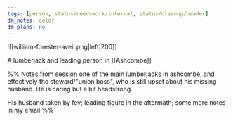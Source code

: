 ```yaml
---
tags: [person, status/needswork/internal, status/cleanup/header]
dm_notes: color
dm_plans: no
---
```


![[william-forester-aveil.png|left|200]]

A lumberjack and leading person in [[Ashcombe]]

%% Notes from session
one of the main lumberjacks in ashcombe, and effectively the steward/"union boss", who is still upset about his missing husband. He is caring but a bit headstrong.

His husband taken by fey; leading figure in the aftermath; some more notes in my email
%%